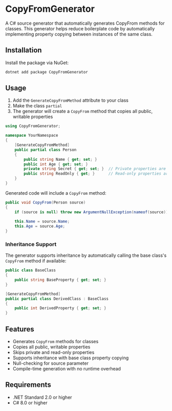 # CopyFromGenerator

A C# source generator that automatically generates CopyFrom methods for classes. This generator helps reduce boilerplate code by automatically implementing property copying between instances of the same class.

## Installation

Install the package via NuGet:

```sh
dotnet add package CopyFromGenerator
```

## Usage

1. Add the `GenerateCopyFromMethod` attribute to your class
2. Make the class `partial`
3. The generator will create a `CopyFrom` method that copies all public, writable properties

```csharp
using CopyFromGenerator;

namespace YourNamespace
{
    [GenerateCopyFromMethod]
    public partial class Person
    {
        public string Name { get; set; }
        public int Age { get; set; }
        private string Secret { get; set; }  // Private properties are skipped
        public string ReadOnly { get; }      // Read-only properties are skipped
    }
}
```

Generated code will include a `CopyFrom` method:

```csharp
public void CopyFrom(Person source)
{
    if (source is null) throw new ArgumentNullException(nameof(source));
    
    this.Name = source.Name;
    this.Age = source.Age;
}
```

### Inheritance Support

The generator supports inheritance by automatically calling the base class's `CopyFrom` method if available:

```csharp
public class BaseClass
{
    public string BaseProperty { get; set; }
}

[GenerateCopyFromMethod]
public partial class DerivedClass : BaseClass
{
    public int DerivedProperty { get; set; }
}
```

## Features

- Generates `CopyFrom` methods for classes
- Copies all public, writable properties
- Skips private and read-only properties
- Supports inheritance with base class property copying
- Null-checking for source parameter
- Compile-time generation with no runtime overhead

## Requirements

- .NET Standard 2.0 or higher
- C# 8.0 or higher
